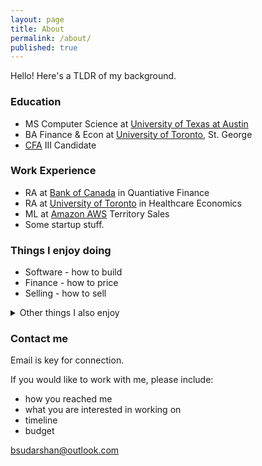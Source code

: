 ```yaml
---
layout: page
title: About
permalink: /about/
published: true
---
```


Hello! Here's a TLDR of my background.

### Education
- MS Computer Science at [University of Texas at Austin](https://www.utexas.edu/)
- BA Finance & Econ at [University of Toronto](https://www.utoronto.ca/), St. George
- [CFA](https://www.cfainstitute.org/) III Candidate

### Work Experience
- RA at [Bank of Canada](https://www.bankofcanada.ca/) in Quantiative Finance
- RA at [University of Toronto](https://www.utoronto.ca/) in Healthcare Economics
- ML at [Amazon AWS](https://aws.amazon.com/) Territory Sales
- Some startup stuff.

### Things I enjoy doing
- Software - how to build
- Finance - how to price
- Selling - how to sell

<details>
  <summary>Other things I also enjoy</summary>
  -Powerlifting
  -Snowboarding
  -Basketball
  -Food
  -Enjoying time with my cat
</details>


### Contact me

Email is key for connection.

If you would like to work with me, please include:
- how you reached me
- what you are interested in working on
- timeline
- budget

[bsudarshan@outlook.com](mailto:bsudarshan@outlook.com)
